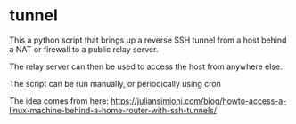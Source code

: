 # tunnel

This a python script that brings up a reverse SSH tunnel from a host behind a NAT or firewall to a public relay server.

The relay server can then be used to access the host from anywhere else.

The script can be run manually, or periodically using cron

The idea comes from here:
   https://juliansimioni.com/blog/howto-access-a-linux-machine-behind-a-home-router-with-ssh-tunnels/
